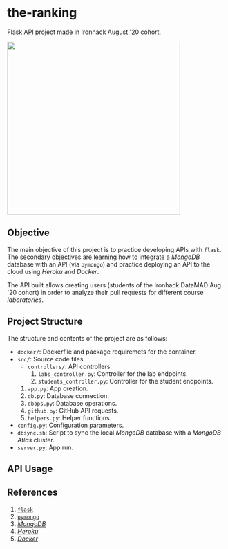 # the-ranking
Flask API project made in Ironhack August '20 cohort.

<a>
  <img src="https://cdn.onlinewebfonts.com/svg/img_544576.png" width="400" />
</a>

## Objective
The main objective of this project is to practice developing APIs with `flask`. The secondary objectives are learning how to integrate a *MongoDB* database with an API (via `pymongo`) and practice deploying an API to the cloud using *Heroku* and *Docker*. 

The API built allows creating users (students of the Ironhack DataMAD Aug '20 cohort) in order to analyze their pull requests for different course *laboratories*.

## Project Structure
The structure and contents of the project are as follows:
- `docker/`: Dockerfile and package requiremets for the container.
- `src/`: Source code files.
  - `controllers/`: API controllers.
    1. `labs_controller.py`: Controller for the lab endpoints.
    2. `students_controller.py`: Controller for the student endpoints.
  1. `app.py`: App creation.
  2. `db.py`: Database connection.
  3. `dbops.py`: Database operations.
  4. `github.py`: GitHub API requests.
  5. `helpers.py`: Helper functions.
- `config.py`: Configuration parameters.
- `dbsync.sh`: Script to sync the local *MongoDB* database with a *MongoDB Atlas* cluster.
- `server.py`: App run.

## API Usage

## References
1. [`flask`](https://flask.palletsprojects.com/en/1.1.x/)
2. [`pymongo`](https://pymongo.readthedocs.io/en/stable/)
3. [*MongoDB*](https://www.mongodb.com/community)
4. [*Heroku*](https://www.heroku.com/)
5. [*Docker*](https://www.docker.com/docker-community)
